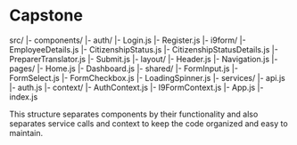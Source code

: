 # Capstone
src/
|- components/
|- auth/
|- Login.js
|- Register.js
|- i9form/
|- EmployeeDetails.js
|- CitizenshipStatus.js
|- CitizenshipStatusDetails.js
|- PreparerTranslator.js
|- Submit.js
|- layout/
|- Header.js
|- Navigation.js
|- pages/
|- Home.js
|- Dashboard.js
|- shared/
|- FormInput.js
|- FormSelect.js
|- FormCheckbox.js
|- LoadingSpinner.js
|- services/
|- api.js
|- auth.js
|- context/
|- AuthContext.js
|- I9FormContext.js
|- App.js
|- index.js

This structure separates components by their functionality and also separates service calls and context to keep the code organized and easy to maintain.
